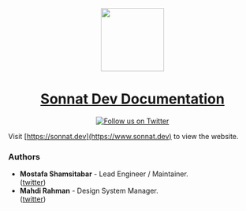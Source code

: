 <div align="center">
  <a href="https://www.sonnat.dev">
    <img src="https://raw.githubusercontent.com/sonnat/sonnat-ui/next/sonnat.svg" height="128">
    <h1 align="center">Sonnat Dev Documentation</h1>
  </a>
</div>

<div align="center">

[![Follow us on Twitter](https://img.shields.io/twitter/follow/sonnatdesign?color=EE3F7C&label=follow%20us%20on%20twitter&style=for-the-badge)](https://twitter.com/sonnatdesign)

</div>

Visit [https://sonnat.dev](https://www.sonnat.dev) to view the website.

### Authors

- **Mostafa Shamsitabar** - Lead Engineer / Maintainer.<br/>([twitter](https://twitter.com/mimshins))
- **Mahdi Rahman** - Design System Manager.<br/>([twitter](https://twitter.com/bblndtctv))
